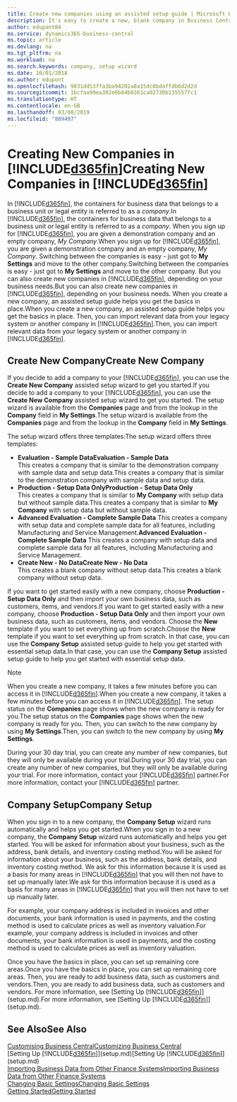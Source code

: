 ```yaml
---
title: Create new companies using an assisted setup guide | Microsoft Docs
description: It's easy to create a new, blank company in Business Central. An assisted setup guide helps you through the steps, and you can import your existing business data.
author: edupont04
ms.service: dynamics365-business-central
ms.topic: article
ms.devlang: na
ms.tgt_pltfrm: na
ms.workload: na
ms.search.keywords: company, setup wizard
ms.date: 10/01/2018
ms.author: edupont
ms.openlocfilehash: 9831dd53ffa3ba94202a8a15dc0bdaffdb6d2d2d
ms.sourcegitcommit: 1bcfaa99ea302e6b84b8361ca02730b135557fc1
ms.translationtype: HT
ms.contentlocale: en-GB
ms.lasthandoff: 03/08/2019
ms.locfileid: "809497"
---
```

# <a name="creating-new-companies-in-included365finincludesd365finmdmd"></a><span data-ttu-id="bc910-104">Creating New Companies in [!INCLUDE[d365fin](includes/d365fin_md.md)]</span><span class="sxs-lookup"><span data-stu-id="bc910-104">Creating New Companies in [!INCLUDE[d365fin](includes/d365fin_md.md)]</span></span>
<span data-ttu-id="bc910-105">In [!INCLUDE[d365fin](includes/d365fin_md.md)], the containers for business data that belongs to a business unit or legal entity is referred to as a *company*.</span><span class="sxs-lookup"><span data-stu-id="bc910-105">In [!INCLUDE[d365fin](includes/d365fin_md.md)], the containers for business data that belongs to a business unit or legal entity is referred to as a *company*.</span></span> <span data-ttu-id="bc910-106">When you sign up for [!INCLUDE[d365fin](includes/d365fin_md.md)], you are given a demonstration company and an empty company, *My Company*.</span><span class="sxs-lookup"><span data-stu-id="bc910-106">When you sign up for [!INCLUDE[d365fin](includes/d365fin_md.md)], you are given a demonstration company and an empty company, *My Company*.</span></span> <span data-ttu-id="bc910-107">Switching between the companies is easy - just got to **My Settings** and move to the other company.</span><span class="sxs-lookup"><span data-stu-id="bc910-107">Switching between the companies is easy - just got to **My Settings** and move to the other company.</span></span> <span data-ttu-id="bc910-108">But you can also create new companies in [!INCLUDE[d365fin](includes/d365fin_md.md)], depending on your business needs.</span><span class="sxs-lookup"><span data-stu-id="bc910-108">But you can also create new companies in [!INCLUDE[d365fin](includes/d365fin_md.md)], depending on your business needs.</span></span> <span data-ttu-id="bc910-109">When you create a new company, an assisted setup guide helps you get the basics in place.</span><span class="sxs-lookup"><span data-stu-id="bc910-109">When you create a new company, an assisted setup guide helps you get the basics in place.</span></span> <span data-ttu-id="bc910-110">Then, you can import relevant data from your legacy system or another company in [!INCLUDE[d365fin](includes/d365fin_md.md)].</span><span class="sxs-lookup"><span data-stu-id="bc910-110">Then, you can import relevant data from your legacy system or another company in [!INCLUDE[d365fin](includes/d365fin_md.md)].</span></span>  

## <a name="create-new-company"></a><span data-ttu-id="bc910-111">Create New Company</span><span class="sxs-lookup"><span data-stu-id="bc910-111">Create New Company</span></span>
<span data-ttu-id="bc910-112">If you decide to add a company to your [!INCLUDE[d365fin](includes/d365fin_md.md)], you can use the **Create New Company** assisted setup wizard to get you started.</span><span class="sxs-lookup"><span data-stu-id="bc910-112">If you decide to add a company to your [!INCLUDE[d365fin](includes/d365fin_md.md)], you can use the **Create New Company** assisted setup wizard to get you started.</span></span> <span data-ttu-id="bc910-113">The setup wizard is available from the **Companies** page and from the lookup in the **Company** field in **My Settings**.</span><span class="sxs-lookup"><span data-stu-id="bc910-113">The setup wizard is available from the **Companies** page and from the lookup in the **Company** field in **My Settings**.</span></span>  

<span data-ttu-id="bc910-114">The setup wizard offers three templates:</span><span class="sxs-lookup"><span data-stu-id="bc910-114">The setup wizard offers three templates:</span></span>

-   <span data-ttu-id="bc910-115">**Evaluation - Sample Data**</span><span class="sxs-lookup"><span data-stu-id="bc910-115">**Evaluation - Sample Data**</span></span>  
    <span data-ttu-id="bc910-116">This creates a company that is similar to the demonstration company with sample data and setup data.</span><span class="sxs-lookup"><span data-stu-id="bc910-116">This creates a company that is similar to the demonstration company with sample data and setup data.</span></span>  
-   <span data-ttu-id="bc910-117">**Production - Setup Data Only**</span><span class="sxs-lookup"><span data-stu-id="bc910-117">**Production - Setup Data Only**</span></span>  
    <span data-ttu-id="bc910-118">This creates a company that is similar to **My Company** with setup data but without sample data.</span><span class="sxs-lookup"><span data-stu-id="bc910-118">This creates a company that is similar to **My Company** with setup data but without sample data.</span></span>
-   <span data-ttu-id="bc910-119">**Advanced Evaluation - Complete Sample Data** This creates a company with setup data and complete sample data for all features, including Manufacturing and Service Management.</span><span class="sxs-lookup"><span data-stu-id="bc910-119">**Advanced Evaluation - Complete Sample Data** This creates a company with setup data and complete sample data for all features, including Manufacturing and Service Management.</span></span>
-   <span data-ttu-id="bc910-120">**Create New - No Data**</span><span class="sxs-lookup"><span data-stu-id="bc910-120">**Create New - No Data**</span></span>  
    <span data-ttu-id="bc910-121">This creates a blank company without setup data.</span><span class="sxs-lookup"><span data-stu-id="bc910-121">This creates a blank company without setup data.</span></span>  

<span data-ttu-id="bc910-122">If you want to get started easily with a new company, choose **Production - Setup Data Only** and then import your own business data, such as customers, items, and vendors.</span><span class="sxs-lookup"><span data-stu-id="bc910-122">If you want to get started easily with a new company, choose **Production - Setup Data Only** and then import your own business data, such as customers, items, and vendors.</span></span> <span data-ttu-id="bc910-123">Choose the **New** template if you want to set everything up from scratch.</span><span class="sxs-lookup"><span data-stu-id="bc910-123">Choose the **New** template if you want to set everything up from scratch.</span></span> <span data-ttu-id="bc910-124">In that case, you can use the **Company Setup** assisted setup guide to help you get started with essential setup data.</span><span class="sxs-lookup"><span data-stu-id="bc910-124">In that case, you can use the **Company Setup** assisted setup guide to help you get started with essential setup data.</span></span>  

> [!NOTE]  
>   <span data-ttu-id="bc910-125">When you create a new company, it takes a few minutes before you can access it in [!INCLUDE[d365fin](includes/d365fin_md.md)].</span><span class="sxs-lookup"><span data-stu-id="bc910-125">When you create a new company, it takes a few minutes before you can access it in [!INCLUDE[d365fin](includes/d365fin_md.md)].</span></span> <span data-ttu-id="bc910-126">The setup status on the **Companies** page shows when the new company is ready for you.</span><span class="sxs-lookup"><span data-stu-id="bc910-126">The setup status on the **Companies** page shows when the new company is ready for you.</span></span> <span data-ttu-id="bc910-127">Then, you can switch to the new company by using **My Settings**.</span><span class="sxs-lookup"><span data-stu-id="bc910-127">Then, you can switch to the new company by using **My Settings**.</span></span>  

<span data-ttu-id="bc910-128">During your 30 day trial, you can create any number of new companies, but they will only be available during your trial.</span><span class="sxs-lookup"><span data-stu-id="bc910-128">During your 30 day trial, you can create any number of new companies, but they will only be available during your trial.</span></span> <span data-ttu-id="bc910-129">For more information, contact your [!INCLUDE[d365fin](includes/d365fin_md.md)] partner.</span><span class="sxs-lookup"><span data-stu-id="bc910-129">For more information, contact your [!INCLUDE[d365fin](includes/d365fin_md.md)] partner.</span></span>  

## <a name="company-setup"></a><span data-ttu-id="bc910-130">Company Setup</span><span class="sxs-lookup"><span data-stu-id="bc910-130">Company Setup</span></span>
<span data-ttu-id="bc910-131">When you sign in to a new company, the **Company Setup** wizard runs automatically and helps you get started.</span><span class="sxs-lookup"><span data-stu-id="bc910-131">When you sign in to a new company, the **Company Setup** wizard runs automatically and helps you get started.</span></span> <span data-ttu-id="bc910-132">You will be asked for information about your business, such as the address, bank details, and inventory costing method.</span><span class="sxs-lookup"><span data-stu-id="bc910-132">You will be asked for information about your business, such as the address, bank details, and inventory costing method.</span></span> <span data-ttu-id="bc910-133">We ask for this information because it is used as a basis for many areas in [!INCLUDE[d365fin](includes/d365fin_md.md)] that you will then not have to set up manually later.</span><span class="sxs-lookup"><span data-stu-id="bc910-133">We ask for this information because it is used as a basis for many areas in [!INCLUDE[d365fin](includes/d365fin_md.md)] that you will then not have to set up manually later.</span></span>  

<span data-ttu-id="bc910-134">For example, your company address is included in invoices and other documents, your bank information is used in payments, and the costing method is used to calculate prices as well as inventory valuation.</span><span class="sxs-lookup"><span data-stu-id="bc910-134">For example, your company address is included in invoices and other documents, your bank information is used in payments, and the costing method is used to calculate prices as well as inventory valuation.</span></span>  

<span data-ttu-id="bc910-135">Once you have the basics in place, you can set up remaining core areas.</span><span class="sxs-lookup"><span data-stu-id="bc910-135">Once you have the basics in place, you can set up remaining core areas.</span></span> <span data-ttu-id="bc910-136">Then, you are ready to add business data, such as customers and vendors.</span><span class="sxs-lookup"><span data-stu-id="bc910-136">Then, you are ready to add business data, such as customers and vendors.</span></span> <span data-ttu-id="bc910-137">For more information, see [Setting Up [!INCLUDE[d365fin](includes/d365fin_md.md)]](setup.md).</span><span class="sxs-lookup"><span data-stu-id="bc910-137">For more information, see [Setting Up [!INCLUDE[d365fin](includes/d365fin_md.md)]](setup.md).</span></span>  

## <a name="see-also"></a><span data-ttu-id="bc910-138">See Also</span><span class="sxs-lookup"><span data-stu-id="bc910-138">See Also</span></span>
[<span data-ttu-id="bc910-139">Customising Business Central</span><span class="sxs-lookup"><span data-stu-id="bc910-139">Customizing Business Central</span></span>](ui-customizing-overview.md)  
<span data-ttu-id="bc910-140">[Setting Up [!INCLUDE[d365fin](includes/d365fin_md.md)]](setup.md)</span><span class="sxs-lookup"><span data-stu-id="bc910-140">[Setting Up [!INCLUDE[d365fin](includes/d365fin_md.md)]](setup.md)</span></span>  
[<span data-ttu-id="bc910-141">Importing Business Data from Other Finance Systems</span><span class="sxs-lookup"><span data-stu-id="bc910-141">Importing Business Data from Other Finance Systems</span></span>](across-import-data-configuration-packages.md)  
[<span data-ttu-id="bc910-142">Changing Basic Settings</span><span class="sxs-lookup"><span data-stu-id="bc910-142">Changing Basic Settings</span></span>](ui-change-basic-settings.md)  
[<span data-ttu-id="bc910-143">Getting Started</span><span class="sxs-lookup"><span data-stu-id="bc910-143">Getting Started</span></span>](product-get-started.md)  
